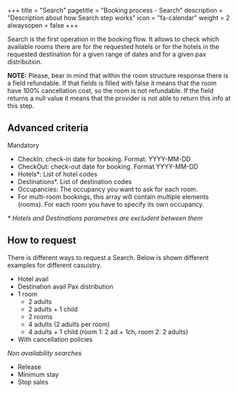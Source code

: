 +++
title = "Search"
pagetitle = "Booking process - Search"
description = "Description about how Search step works"
icon = "fa-calendar"
weight = 2
alwaysopen = false
+++

Search is the first operation in the booking flow. It allows to check which available rooms there are for the requested hotels or for the hotels in the requested destination for a given range of dates and for a given pax distribution.

**NOTE:** Please, bear in mind that within the room structure response there is a field refundable. If that fields is filled with false it means that the room have 100% cancellation cost, so the room is not refundable.
If the field returns a null value it means that the provider is not able to return this info at this step.


## Advanced criteria

Mandatory
- CheckIn: check-in date for booking. Format: YYYY-MM-DD
- CheckOut: check-out date for booking. Format YYYY-MM-DD
- Hotels*: List of hotel codes 
- Destinations*. List of destination codes
- Occupancies: The occupancy you want to ask for each room.
- For multi-room bookings, this array will contain multiple elements (rooms). For each room you have to specify its own occupancy.

_* Hotels and Destinations parametres are excludent between them_

## How to request

There is different ways to request a Search. Below is shown different examples for different casuistry.
- Hotel avail
- Destination avail
Pax distribution
- 1 room
  - 2 adults
  - 2 adults + 1 child
  - 2 rooms
  - 4 adults (2 adults per room)
  - 4 adults + 1 child (room 1: 2 ad + 1ch, room 2: 2 adults)
- With cancellation policies

_Non availability searches_
- Release
- Minimum stay
- Stop sales
